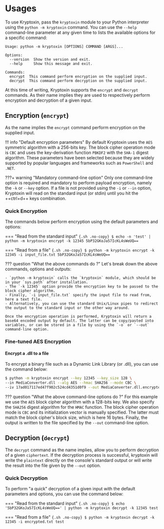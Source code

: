 # Usages

To use Kryptoxin, pass the `kryptoxin` module to your Python interpreter using the `python -m kryptoxin` command. You can use the `--help` command-line parameter at any given time to lists the available options for a specific command:

``` { .sh .no-copy }
Usage: python -m kryptoxin [OPTIONS] COMMAND [ARGS]...

Options:
  --version  Show the version and exit.
  --help     Show this message and exit.

Commands:
  encrypt  This command perform encryption on the supplied input.
  decrypt  This command perform decryption on the supplied input.
```

At this time of writing, Kryptoxin supports the `encrypt` and `decrypt` commands. As their name implies they are used to respectively perform encryption and decryption of a given input.

## Encryption (`encrypt`)

As the name implies the `encrypt` command perform encryption on the supplied input.

!!! info "Default encryption parameters"
    By default Kryptoxin uses the `AES` symmetric algorithm with a 256-bits key. The block cipher operation mode is `CBC` and uses the key-derivation function `PBKDF2` with the `SHA-1` digest algorithm. These parameters have been selected because they are widely supported by popular languages and frameworks such as `PowerShell` and `.NET`.

???+ warning "Mandatory command-line option"
    Only one command-line option is required and mandatory to perform payload encryption, namely the `-k` or `--key` option. If a file is not provided using the `-i` or `--in` option, Kryptoxin will read on the standard input (or stdin) until you hit the ++ctrl+d++ keys combination.

### Quick Encryption

The commands below perform encryption using the default parameters and options:

=== "Read from the standard input"
    ```{.sh .no-copy}
    $ echo -n 'test' | python -m kryptoxin encrypt -k 12345
    5bP32GKoJa57IcKL4sWeUQ==
    ```

=== "Read from a file"
    ```{.sh .no-copy}
    $ python -m kryptoxin encrypt -k 12345 -i input_file.txt
    5bP32GKoJa57IcKL4sWeUQ==
    ```

??? question "What the above commands do ?"
    Let's break down the above commands, options and outputs:

    - `python -m kryptoxin` calls the `kryptoxin` module, which should be in your `sys.path` after installation.
    - The `-k 12345` option provide the encryption key to be passed to the block cipher algorithm.
    - Finally, `-i input_file.txt` specify the input file to read from, here a text file.
    - Alternatively, you can use the standard Unix/Linux pipes to redirect the output to the standard input or the other way around.
    
    Once the encryption operation is performed, Kryptoxin will return a base64 encoded output by default. The latter can be copy/pasted into variables, or can be stored in a file by using the `-o` or `--out` command-line option.

### Fine-tuned AES Encryption

#### Encrypt a .dll to a file

To encrypt a binary file such as a Dynamic Link Library (or .dll), you can use the command below:

```{.sh .no-copy}
$ python -m kryptoxin encrypt --key 12345 --key_size 128 \
--in MediaConverter.dll --alg AES --hmac SHA256 --mode CBC \
--iv 17ad017117ed47f902c524cd4351d0f9 --out MediaConverter.dll.encrypted
```

??? question "What the above command-line options do ?"
    For this example we use the `AES` block cipher algorithm with a 128-bits key. We also specify the `SHA256` digest algorithm for the `HMAC` function. The block cipher operation mode is `CBC` and its initialization vector is manually specified. The latter must match the block cipher's block size, which is here 16 bytes. Finally, the output is written to the file specified by the `--out` command-line option.

## Decryption (`decrypt`)

The `decrypt` command as the name implies, allow you to perform decryption of a given `ciphertext`. If the decryption process is successful, kryptoxin will write the `plaintext` directly on the console's standard output or will write the result into the file given by the `--out` option.

### Quick Decryption

To perform "a quick" decryption of a given input with the default parameters and options, you can use the command below:

=== "Read from the standard input"
    ```{.sh .no-copy}
    $ echo '5bP32GKoJa57IcKL4sWeUQ==' | python -m kryptoxin decrypt -k 12345
    test
    ```

=== "Read from a file"
    ```{.sh .no-copy}
    $ python -m kryptoxin decrypt -k 12345 -i encrypted.txt
    test
    ```
